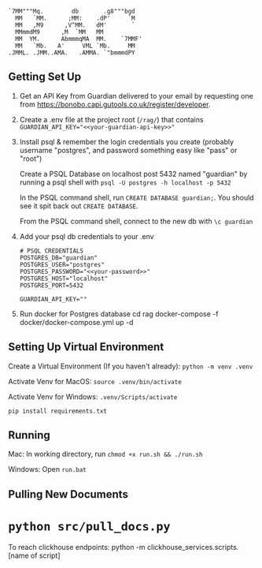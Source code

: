 ```
`7MM"""Mq.        db       .g8"""bgd  
  MM   `MM.      ;MM:    .dP'     `M  
  MM   ,M9      ,V^MM.   dM'       `  
  MMmmdM9      ,M  `MM   MM           
  MM  YM.      AbmmmqMA  MM.    `7MMF'
  MM   `Mb.   A'     VML `Mb.     MM  
.JMML. .JMM..AMA.   .AMMA. `"bmmmdPY  
```

Getting Set Up
---
1. Get an API Key from Guardian delivered to your email by requesting one from https://bonobo.capi.gutools.co.uk/register/developer.

2. Create a .env file at the project root (`/rag/`) that contains `GUARDIAN_API_KEY="<<your-guardian-api-key>>"`

3. Install psql & remember the login credentials you create (probably username "postgres", and password something easy like "pass" or "root") 

    Create a PSQL Database on localhost post 5432 named "guardian" by running a psql shell with `psql -U postgres -h localhost -p 5432` 

    In the PSQL command shell, run `CREATE DATABASE guardian;`. You should see it spit back out `CREATE DATABASE`. 

    From the PSQL command shell, connect to the new db with `\c guardian`

4. Add your psql db credentials to your .env
      ```
      # PSQL CREDENTIALS
      POSTGRES_DB="guardian"
      POSTGRES_USER="postgres"
      POSTGRES_PASSWORD="<<your-password>>"
      POSTGRES_HOST="localhost"
      POSTGRES_PORT=5432
      
      GUARDIAN_API_KEY=""
      ```
5. Run docker for Postgres database
    cd rag 
    docker-compose -f docker/docker-compose.yml up -d


Setting Up Virtual Environment
--
Create a Virtual Environment (If you haven't already): `python -m venv .venv`

Activate Venv for MacOS: `source .venv/bin/activate`

Activate Venv for Windows: `.venv/Scripts/activate`

`pip install requirements.txt`

Running
--
Mac: In working directory, run `chmod +x run.sh && ./run.sh`

Windows: Open `run.bat`

Pulling New Documents
--
`python src/pull_docs.py`
=======

To reach clickhouse endpoints:
python -m clickhouse_services.scripts.[name of script]
